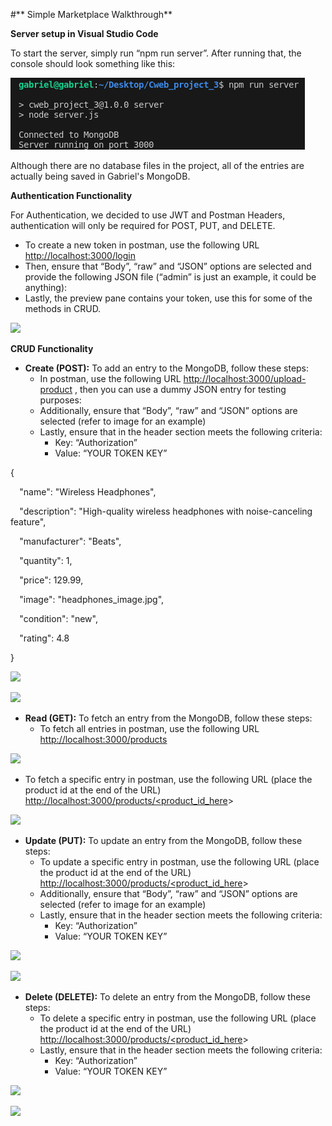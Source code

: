 #** Simple Marketplace Walkthrough**

**Server setup in Visual Studio Code**

To start the server, simply run “npm run server”. After running that, the console should look something like this:

![](images/Aspose.Words.4ff9a4f7-2baf-417e-8205-f9c2c87ae072.001.png)

Although there are no database files in the project, all of the entries are actually being saved in Gabriel's MongoDB.

**Authentication Functionality**

For Authentication, we decided to use JWT and Postman Headers, authentication will only be required for POST, PUT, and DELETE.

- To create a new token in postman, use the following URL <http://localhost:3000/login>
- Then, ensure that “Body”, “raw” and “JSON” options are selected and provide the following JSON file (“admin” is just an example, it could be anything):
- Lastly, the preview pane contains your token, use this for some of the methods in CRUD.

![](images/Aspose.Words.4ff9a4f7-2baf-417e-8205-f9c2c87ae072.002.png)

**CRUD Functionality**

- **Create (POST):** To add an entry to the MongoDB, follow these steps:
  - In postman, use the following URL <http://localhost:3000/upload-product> , then you can use a dummy JSON entry for testing purposes:
  - Additionally, ensure that “Body”, “raw” and “JSON” options are selected (refer to image for an example)
  - Lastly, ensure that in the header section meets the following criteria:
    - Key: “Authorization”
    - Value: “YOUR TOKEN KEY”

{

`  `"name": "Wireless Headphones",

`  `"description": "High-quality wireless headphones with noise-canceling feature",

`  `"manufacturer": "Beats",

`  `"quantity": 1,

`  `"price": 129.99,

`  `"image": "headphones\_image.jpg",

`  `"condition": "new",

`  `"rating": 4.8

}

![](images/Aspose.Words.4ff9a4f7-2baf-417e-8205-f9c2c87ae072.003.png)

![](images/Aspose.Words.4ff9a4f7-2baf-417e-8205-f9c2c87ae072.004.png)



- **Read (GET):** To fetch an entry from the MongoDB, follow these steps:
  - To fetch all entries in postman, use the following URL <http://localhost:3000/products> 

![](images/Aspose.Words.4ff9a4f7-2baf-417e-8205-f9c2c87ae072.005.png)



- To fetch a specific entry in postman, use the following URL (place the product id at the end of the URL) [http://localhost:3000/products/<product_id_here](http://localhost:3000/products/\<product_id_here)> 

![](images/Aspose.Words.4ff9a4f7-2baf-417e-8205-f9c2c87ae072.006.png)



- **Update (PUT):** To update an entry from the MongoDB, follow these steps:
  - To update a specific entry in postman, use the following URL (place the product id at the end of the URL) [http://localhost:3000/products/<product_id_here](http://localhost:3000/products/\<product_id_here)>
  - Additionally, ensure that “Body”, “raw” and “JSON” options are selected (refer to image for an example)
  - Lastly, ensure that in the header section meets the following criteria:
    - Key: “Authorization”
    - Value: “YOUR TOKEN KEY”

![](images/Aspose.Words.4ff9a4f7-2baf-417e-8205-f9c2c87ae072.007.png)

![](images/Aspose.Words.4ff9a4f7-2baf-417e-8205-f9c2c87ae072.008.png)

- **Delete (DELETE):** To delete an entry from the MongoDB, follow these steps:
  - To delete a specific entry in postman, use the following URL (place the product id at the end of the URL) [http://localhost:3000/products/<product_id_here](http://localhost:3000/products/\<product_id_here)>
  - Lastly, ensure that in the header section meets the following criteria:
    - Key: “Authorization”
    - Value: “YOUR TOKEN KEY”

![](images/Aspose.Words.4ff9a4f7-2baf-417e-8205-f9c2c87ae072.009.png)

![](images/Aspose.Words.4ff9a4f7-2baf-417e-8205-f9c2c87ae072.010.png)
